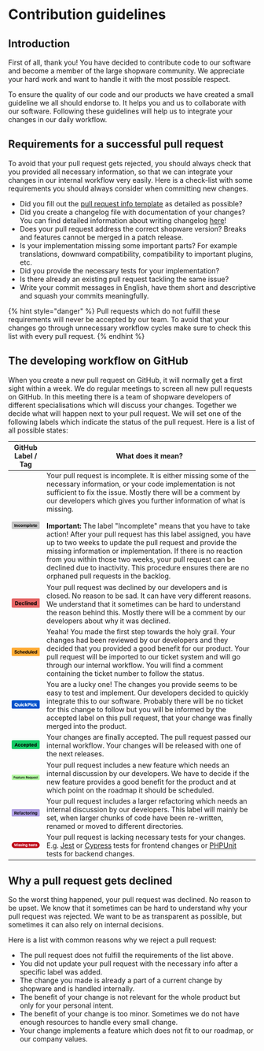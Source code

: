 # Contribution guidelines

## Introduction

First of all, thank you!
You have decided to contribute code to our software and become a member of the large shopware community.
We appreciate your hard work and want to handle it with the most possible respect.

To ensure the quality of our code and our products we have created a small guideline we all should endorse to.
It helps you and us to collaborate with our software.
Following these guidelines will help us to integrate your changes in our daily workflow.

## Requirements for a successful pull request

To avoid that your pull request gets rejected, you should always check that you provided all necessary information,
so that we can integrate your changes in our internal workflow very easily.
Here is a check-list with some requirements you should always consider when committing new changes.

- Did you fill out the [pull request info template](https://github.com/shopware/platform/blob/master/.github/PULL_REQUEST_TEMPLATE.md) as detailed as possible?
- Did you create a changelog file with documentation of your changes? You can find detailed information about writing changelog [here](https://github.com/shopware/platform/blob/master/adr/2020-08-03-Implement-New-Changelog.md)!
- Does your pull request address the correct shopware version? Breaks and features cannot be merged in a patch release.
- Is your implementation missing some important parts? For example translations, downward compatibility, compatibility to important plugins, etc.
- Did you provide the necessary tests for your implementation?
- Is there already an existing pull request tackling the same issue?
- Write your commit messages in English, have them short and descriptive and squash your commits meaningfully.

{% hint style="danger" %} Pull requests which do not fulfill these requirements will never be accepted by our team.
To avoid that your changes go through unnecessary workflow cycles make sure to check this list with every pull request.
{% endhint %}

## The developing workflow on GitHub

When you create a new pull request on GitHub, it will normally get a first sight within a week.
We do regular meetings to screen all new pull requests on GitHub.
In this meeting there is a team of shopware developers of different specialisations which will discuss your changes.
Together we decide what will happen next to your pull request.
We will set one of the following labels which indicate the status of the pull request. Here is a list of all possible states:

| GitHub Label / Tag                                                  |   What does it mean?                                                                                                                                                                                                                                                                                                                                     |
|:-------------------------------------------------------------------:|----------------------------------------------------------------------------------------------------------------------------------------------------------------------------------------------------------------------------------------------------------------------------------------------------------------------------------------------------------| 
| ![GitHub label incomplete](./../../../.gitbook/assets/contribution-guidelines/github-label-incomplete.png)       | Your pull request is incomplete. It is either missing some of the necessary information, or your code implementation is not sufficient to fix the issue. Mostly there will be a comment by our developers which gives you further information of what is missing. <br><br>**Important:** The label "Incomplete" means that you have to take action! After your pull request has this label assigned, you have up to two weeks to update the pull request and provide the missing information or implementation. If there is no reaction from you within those two weeks, your pull request can be declined due to inactivity. This procedure ensures there are no orphaned pull requests in the backlog. |
| ![GitHub label declined](./../../../.gitbook/assets/contribution-guidelines/github-label-declined.png)           | Your pull request was declined by our developers and is closed. No reason to be sad. It can have very different reasons. We understand that it sometimes can be hard to understand the reason behind this. Mostly there will be a comment by our developers about why it was declined.                                                                   |
| ![GitHub label scheduled](./../../../.gitbook/assets/contribution-guidelines/github-label-scheduled.png)         | Yeaha! You made the first step towards the holy grail. Your changes had been reviewed by our developers and they decided that you provided a good benefit for our product. Your pull request will be imported to our ticket system and will go through our internal workflow. You will find a comment containing the ticket number to follow the status. |
| ![GitHub label quickpick](./../../../.gitbook/assets/contribution-guidelines/github-label-quickpick.png)         | You are a lucky one! The changes you provide seems to be easy to test and implement. Our developers decided to quickly integrate this to our software. Probably there will be no ticket for this change to follow but you will be informed by the accepted label on this pull request, that your change was finally merged into the product.             |
| ![GitHub label accepted](./../../../.gitbook/assets/contribution-guidelines/github-label-accepted.png)           | Your changes are finally accepted. The pull request passed our internal workflow. Your changes will be released with one of the next releases.                                                                                                                                                                                                           |
| ![GitHub label feature request](./../../../.gitbook/assets/contribution-guidelines/github-label-feature.png)     | Your pull request includes a new feature which needs an internal discussion by our developers. We have to decide if the new feature provides a good benefit for the product and at which point on the roadmap it should be scheduled.                                                                                                                    |
| ![GitHub label refactoring](./../../../.gitbook/assets/contribution-guidelines/github-label-refactoring.png)     | Your pull request includes a larger refactoring which needs an internal discussion by our developers. This label will mainly be set, when larger chunks of code have been re-written, renamed or moved to different directories.                                                                                                                         |
| ![GitHub label missing tests](./../../../.gitbook/assets/contribution-guidelines/github-label-missing-tests.png) | Your pull request is lacking necessary tests for your changes. E.g. [Jest](./../../../guides/plugins/plugins/testing/jest-admin.md) or [Cypress](./../../../guides/plugins/plugins/testing/end-to-end-testing.md) tests for frontend changes or [PHPUnit](./../../../guides/plugins/plugins/testing/php-unit.md) tests for backend changes.                                                                                                                                                                                                     |

## Why a pull request gets declined

So the worst thing happened, your pull request was declined. No reason to be upset. We know that it sometimes can be hard to understand why your pull request was rejected. We want to be as transparent as possible, but sometimes it can also rely on internal decisions. 

Here is a list with common reasons why we reject a pull request:
- The pull request does not fulfill the requirements of the list above.
- You did not update your pull request with the necessary info after a specific label was added.
- The change you made is already a part of a current change by shopware and is handled internally.
- The benefit of your change is not relevant for the whole product but only for your personal intent.
- The benefit of your change is too minor. Sometimes we do not have enough resources to handle every small change.
- Your change implements a feature which does not fit to our roadmap, or our company values.

